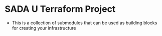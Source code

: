# SADA U Terraform Project

* This is a collection of submodules that can be used as building blocks for creating your infrastructure

